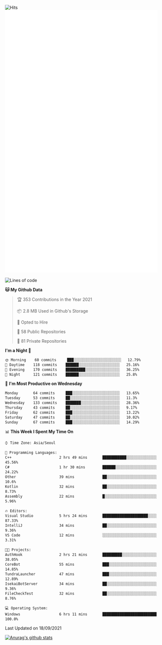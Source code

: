 ![Hits](https://hits.seeyoufarm.com/api/count/incr/badge.svg?url=https%3A%2F%2Fgithub.com%2Fkokose1234&count_bg=%2379C83D&title_bg=%23555555&icon=apple.svg&icon_color=%23E7E7E7&title=hits&edge_flat=false)
<br/>
![Metrics](https://github.com/kokose1234/kokose1234/blob/main/github-metrics.svg)

<!--START_SECTION:waka-->
![Lines of code](https://img.shields.io/badge/From%20Hello%20World%20I%27ve%20Written-12.4%20million%20lines%20of%20code-blue)

**🐱 My Github Data** 

> 🏆 353 Contributions in the Year 2021
 > 
> 📦 2.8 MB Used in Github's Storage 
 > 
> 💼 Opted to Hire
 > 
> 📜 58 Public Repositories 
 > 
> 🔑 81 Private Repositories  
 > 
**I'm a Night 🦉** 

```text
🌞 Morning    60 commits     ███░░░░░░░░░░░░░░░░░░░░░░   12.79% 
🌆 Daytime    118 commits    ██████░░░░░░░░░░░░░░░░░░░   25.16% 
🌃 Evening    170 commits    █████████░░░░░░░░░░░░░░░░   36.25% 
🌙 Night      121 commits    ██████░░░░░░░░░░░░░░░░░░░   25.8%

```
📅 **I'm Most Productive on Wednesday** 

```text
Monday       64 commits     ███░░░░░░░░░░░░░░░░░░░░░░   13.65% 
Tuesday      53 commits     ██░░░░░░░░░░░░░░░░░░░░░░░   11.3% 
Wednesday    133 commits    ███████░░░░░░░░░░░░░░░░░░   28.36% 
Thursday     43 commits     ██░░░░░░░░░░░░░░░░░░░░░░░   9.17% 
Friday       62 commits     ███░░░░░░░░░░░░░░░░░░░░░░   13.22% 
Saturday     47 commits     ██░░░░░░░░░░░░░░░░░░░░░░░   10.02% 
Sunday       67 commits     ███░░░░░░░░░░░░░░░░░░░░░░   14.29%

```


📊 **This Week I Spent My Time On** 

```text
⌚︎ Time Zone: Asia/Seoul

💬 Programming Languages: 
C++                      2 hrs 49 mins       ███████████░░░░░░░░░░░░░░   45.56% 
C#                       1 hr 30 mins        ██████░░░░░░░░░░░░░░░░░░░   24.22% 
Other                    39 mins             ██░░░░░░░░░░░░░░░░░░░░░░░   10.6% 
Kotlin                   32 mins             ██░░░░░░░░░░░░░░░░░░░░░░░   8.73% 
Assembly                 22 mins             █░░░░░░░░░░░░░░░░░░░░░░░░   5.96%

🔥 Editors: 
Visual Studio            5 hrs 24 mins       █████████████████████░░░░   87.33% 
IntelliJ                 34 mins             ██░░░░░░░░░░░░░░░░░░░░░░░   9.36% 
VS Code                  12 mins             ░░░░░░░░░░░░░░░░░░░░░░░░░   3.31%

🐱‍💻 Projects: 
AuthHook                 2 hrs 21 mins       █████████░░░░░░░░░░░░░░░░   38.05% 
CoreBot                  55 mins             ███░░░░░░░░░░░░░░░░░░░░░░   14.85% 
TundraLauncher           47 mins             ███░░░░░░░░░░░░░░░░░░░░░░   12.89% 
IsekaiBotServer          34 mins             ██░░░░░░░░░░░░░░░░░░░░░░░   9.36% 
FileCheckTest            32 mins             ██░░░░░░░░░░░░░░░░░░░░░░░   8.76%

💻 Operating System: 
Windows                  6 hrs 11 mins       █████████████████████████   100.0%

```


 Last Updated on 18/09/2021
<!--END_SECTION:waka-->

[![Anurag's github stats](https://github-readme-stats.vercel.app/api?username=kokose1234&theme=dracula)](https://github.com/anuraghazra/github-readme-stats)



	
